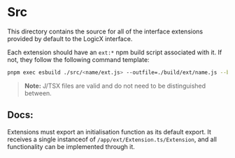 # Src

This directory contains the source for all of the interface extensions provided by default to the LogicX interface.

Each extension should have an `ext:*` npm build script associated with it. If not, they follow the following command template:

```bash
pnpm exec esbuild ./src/<name/ext.js> --outfile=./build/ext/name.js --bundle --sourcemap --platform=browser --format=esm --loader:lpf=file
```

> **Note:** J/TSX files are valid and do not need to be distinguished between. 

## Docs:

<!-- Extensions must call the top-level `extension(name: string, onLoad: (extension: Extension) => void): void` function. Extensions simply run the contents their `onLoad` function. The received `extension` parameter is an instance of the `/app/ext/Extension.ts/Extension` class. See its definition for all possible functionality.
 -->
Extensions must export an initialisation function as its default export. It receives a single instanceof of `/app/ext/Extension.ts/Extension`, and all functionality can be implemented through it. 
